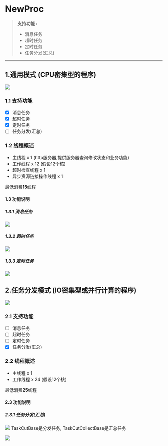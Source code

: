 # NewProc
>**支持功能 :**
> * 消息任务
> * 超时任务
> * 定时任务
> * 任务分发(汇总)

---

## 1.通用模式 (CPU密集型的程序)
![](https://raw.githubusercontent.com/coolulu/notes/master/_image/NewProc/model_normal.png)

### 1.1 支持功能
* [x]   消息任务
* [x]   超时任务
* [x]   定时任务
* [ ]   任务分发(汇总)

### 1.2 线程概述
* 主线程 x 1 (http服务器,提供服务器查询修改状态和业务功能)
* 工作线程 x 12 (假设12个核)
* 超时检查线程 x 1
* 异步资源链接操作线程 x 1

最低消费**15**线程

#### 1.3 功能说明

##### 1.3.1 消息任务
![](https://raw.githubusercontent.com/coolulu/notes/master/_image/NewProc/task_msg.png)

##### 1.3.2 超时任务
![](https://raw.githubusercontent.com/coolulu/notes/master/_image/NewProc/task_timeout.png)

##### 1.3.3 定时任务
![](https://raw.githubusercontent.com/coolulu/notes/master/_image/NewProc/task_clock.png)




## 2.任务分发模式 (IO密集型或并行计算的程序)
![](https://raw.githubusercontent.com/coolulu/notes/master/_image/NewProc/model_cut.png)

### 2.1 支持功能
* [ ]   消息任务
* [ ]   超时任务
* [ ]   定时任务
* [x]   任务分发(汇总)

### 2.2 线程概述
* 主线程 x 1
* 工作线程 x 24 (假设12个核)

最低消费**25**线程

#### 2.3 功能说明

##### 2.3.1 任务分发(汇总)

![](https://raw.githubusercontent.com/coolulu/notes/master/_image/NewProc/task_cut_1.png)
TaskCutBase是分发任务, TaskCutCollectBase是汇总任务

![](https://raw.githubusercontent.com/coolulu/notes/master/_image/NewProc/task_cut_2.png)
